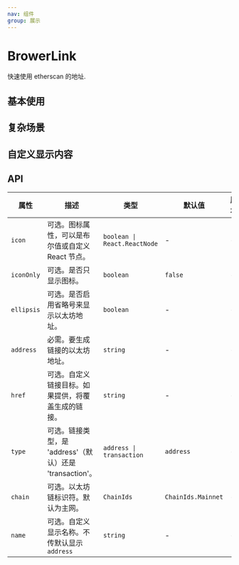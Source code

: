```yaml
---
nav: 组件
group: 展示
---
```


# BrowerLink

快速使用 etherscan 的地址.

## 基本使用

<code src="./demos/simple.tsx"></code>

## 复杂场景

<code src="./demos/complex.tsx"></code>

## 自定义显示内容

<code src="./demos/customName.tsx"></code>

## API

| 属性 | 描述 | 类型 | 默认值 | 版本 |
| --- | --- | --- | --- | --- |
| `icon` | 可选。图标属性，可以是布尔值或自定义 React 节点。 | `boolean \| React.ReactNode` | - | - |
| `iconOnly` | 可选。是否只显示图标。 | `boolean` | `false` | - |
| `ellipsis` | 可选。是否启用省略号来显示以太坊地址。 | `boolean` | - | - |
| `address` | 必需。要生成链接的以太坊地址。 | `string` | - | - |
| `href` | 可选。自定义链接目标。如果提供，将覆盖生成的链接。 | `string` | - | - |
| `type` | 可选。链接类型，是 'address'（默认）还是 'transaction'。 | `address \| transaction` | `address` | - |
| `chain` | 可选。以太坊链标识符。默认为主网。 | `ChainIds` | `ChainIds.Mainnet` | - |
| `name` | 可选。自定义显示名称。不传默认显示 `address` | `string` | - | - |
